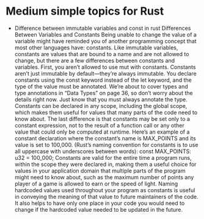 # Medium simple topics for Rust

- Difference between immutable variables and const in rust
Differences Between Variables and Constants
Being unable to change the value of a variable might have reminded you of
another programming concept that most other languages have: constants.
Like immutable variables, constants are values that are bound to a name and
are not allowed to change, but there are a few differences between constants
and variables.
First, you aren’t allowed to use mut with constants. Constants aren’t just
immutable by default—they’re always immutable.
You declare constants using the const keyword instead of the let keyword,
and the type of the value must be annotated. We’re about to cover types and
type annotations in “Data Types” on page 36, so don’t worry about the
details right now. Just know that you must always annotate the type.
Constants can be declared in any scope, including the global scope,
which makes them useful for values that many parts of the code need to
know about.
The last difference is that constants may be set only to a constant expression, not to the result of a function call or any other value that could only be
computed at runtime.
Here’s an example of a constant declaration where the constant’s name
is MAX_POINTS and its value is set to 100,000. (Rust’s naming convention for
constants is to use all uppercase with underscores between words):
const MAX_POINTS: u32 = 100_000;
Constants are valid for the entire time a program runs, within the
scope they were declared in, making them a useful choice for values in
your application domain that multiple parts of the program might need
to know about, such as the maximum number of points any player of a
game is allowed to earn or the speed of light.
Naming hardcoded values used throughout your program as constants
is useful in conveying the meaning of that value to future maintainers of
the code. It also helps to have only one place in your code you would need
to change if the hardcoded value needed to be updated in the future.
